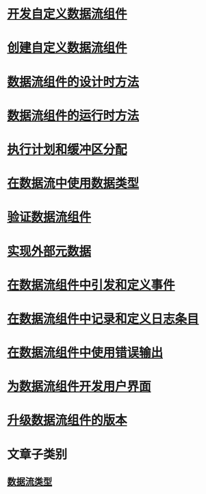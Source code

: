 # [开发自定义数据流组件](developing-a-custom-data-flow-component.md)
# [创建自定义数据流组件](creating-a-custom-data-flow-component.md)
# [数据流组件的设计时方法](design-time-methods-of-a-data-flow-component.md)
# [数据流组件的运行时方法](run-time-methods-of-a-data-flow-component.md)
# [执行计划和缓冲区分配](execution-plan-and-buffer-allocation.md)
# [在数据流中使用数据类型](working-with-data-types-in-the-data-flow.md)
# [验证数据流组件](validating-a-data-flow-component.md)
# [实现外部元数据](implementing-external-metadata.md)
# [在数据流组件中引发和定义事件](raising-and-defining-events-in-a-data-flow-component.md)
# [在数据流组件中记录和定义日志条目](logging-and-defining-log-entries-in-a-data-flow-component.md)
# [在数据流组件中使用错误输出](using-error-outputs-in-a-data-flow-component.md)
# [为数据流组件开发用户界面](developing-a-user-interface-for-a-data-flow-component.md)
# [升级数据流组件的版本](upgrading-the-version-of-a-data-flow-component.md)

# 文章子类别
## [数据流类型](../../../integration-services/extending-packages-custom-objects-data-flow-types/developing-a-custom-destination-component.md)
